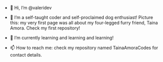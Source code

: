- 👋 Hi, I’m @valeridev
- 👀 I’m a self-taught coder and self-proclaimed dog enthusiast! Picture this: my very first page was all about my four-legged furry friend, Taina Amora. Check my first repository!
- 🌱 I’m currently learning and learning and learning!

- 📫 How to reach me: check my repository named TainaAmoraCodes for contact details.

<!---
valeridev/valeridev is a ✨ special ✨ repository because its `README.md` (this file) appears on your GitHub profile.
You can click the Preview link to take a look at your changes.
--->
